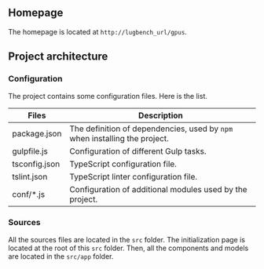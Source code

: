 ## Homepage
The homepage is located at `http://lugbench_url/gpus`.

## Project architecture

### Configuration

The project contains some configuration files.
Here is the list.

Files          | Description
-------------- | --------------------------------------------------------------------------
package.json   | The definition of dependencies, used by `npm` when installing the project.
gulpfile.js    | Configuration of different Gulp tasks.
tsconfig.json  | TypeScript configuration file.
tslint.json    | TypeScript linter configuration file.
conf/\*.js     | Configuration of additional modules used by the project.

### Sources

All the sources files are located in the `src` folder.
The initialization page is located at the root of this `src` folder.
Then, all the components and models are located in the `src/app` folder.



